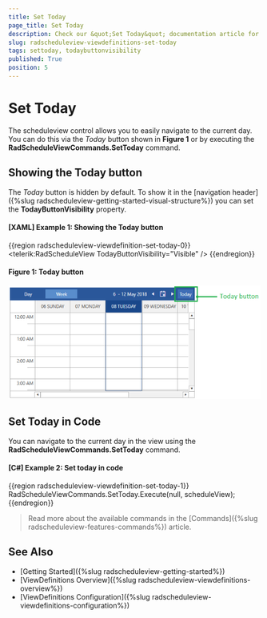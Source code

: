 ```yaml
---
title: Set Today
page_title: Set Today
description: Check our &quot;Set Today&quot; documentation article for the RadScheduleView {{ site.framework_name }} control.
slug: radscheduleview-viewdefinitions-set-today
tags: settoday, todaybuttonvisibility
published: True
position: 5
---
```


# Set Today

The scheduleview control allows you to easily navigate to the current day. You can do this via the *Today* button shown in __Figure 1__ or by executing the __RadScheduleViewCommands.SetToday__ command.

## Showing the Today button

The *Today* button is hidden by default. To show it in the [navigation header]({%slug radscheduleview-getting-started-visual-structure%}) you can set the __TodayButtonVisibility__ property.

#### __[XAML] Example 1: Showing the Today button__
{{region radscheduleview-viewdefinition-set-today-0}}
	<telerik:RadScheduleView TodayButtonVisibility="Visible" />
{{endregion}}

#### Figure 1: Today button
![WPF RadScheduleView Today button](images/radscheduleview-viewdefinition-set-today-0.png)

## Set Today in Code

You can navigate to the current day in the view using the __RadScheduleViewCommands.SetToday__ command.

#### __[C#] Example 2: Set today in code__
{{region radscheduleview-viewdefinition-set-today-1}}
	RadScheduleViewCommands.SetToday.Execute(null, scheduleView);
{{endregion}}

> Read more about the available commands in the [Commands]({%slug radscheduleview-features-commands%}) article.

## See Also
* [Getting Started]({%slug radscheduleview-getting-started%})
* [ViewDefinitions Overview]({%slug radscheduleview-viewdefinitions-overview%})
* [ViewDefinitions Configuration]({%slug radscheduleview-viewdefinitions-configuration%})



